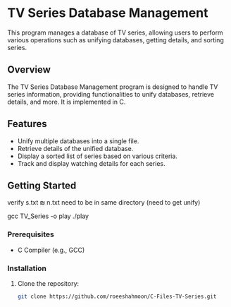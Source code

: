 # TV Series Database Management

This program manages a database of TV series, allowing users to perform various operations such as unifying databases, getting details, and sorting series.

## Overview

The TV Series Database Management program is designed to handle TV series information, providing functionalities to unify databases, retrieve details, and more. It is implemented in C.

## Features

- Unify multiple databases into a single file.
- Retrieve details of the unified database.
- Display a sorted list of series based on various criteria.
- Track and display watching details for each series.

## Getting Started
verify s.txt ₪ n.txt need to be in same directory (need to get unify)

gcc TV_Series -o play
./play

### Prerequisites

- C Compiler (e.g., GCC)

### Installation

1. Clone the repository:
   ```bash
   git clone https://github.com/roeeshahmoon/C-Files-TV-Series.git
